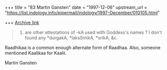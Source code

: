 +++
title = "83 Martin Gansten"
date = "1997-12-06"
upstream_url = "https://list.indology.info/pipermail/indology/1997-December/010105.html"

+++
[Archive link](https://list.indology.info/pipermail/indology/1997-December/010105.html)

>1) are other attestations of -kA used with Goddess's names ? I don't found
>any *durgakA, *laksSmikA, *srikA, &c.

Raadhikaa is a common enough alternate form of Raadhaa. Also, someone
mentioned Kaalikaa for Kaalii.

Martin Gansten



